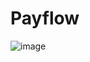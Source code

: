 # Payflow 

![image](https://user-images.githubusercontent.com/79160439/148090307-b3cf29e3-ca34-4ebd-95ea-b9d165e41c3c.png)
